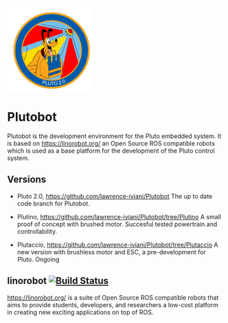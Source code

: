 <img src="https://github.com/lawrence-iviani/Plutobot_docs/blob/master/imgs/wiki/logo.png" width="200" height="200" />

# Plutobot

Plutobot is the development environment for the Pluto embedded system.
It is based on https://linorobot.org/ an Open Source ROS compatible robots which is used as a base platform for the development of the Pluto control system.

## Versions
- Pluto 2.0,  https://github.com/lawrence-iviani/Plutobot
The up to date code branch for Plutobot.

- Plutino,  https://github.com/lawrence-iviani/Plutobot/tree/Plutino
A small  proof of concept with brushed motor. Succesful tested powertrain and controllability.

- Plutaccio, https://github.com/lawrence-iviani/Plutobot/tree/Plutaccio
A new version with  brushless motor and ESC, a pre-development for Pluto. 
Ongoing

## linorobot [![Build Status](https://travis-ci.org/linorobot/lino_install.svg?branch=master)](https://travis-ci.org/linorobot/lino_install)
https://linorobot.org/ is a suite of Open Source ROS compatible robots that aims to provide students, developers, and researchers a low-cost platform in creating new exciting applications on top of ROS.
